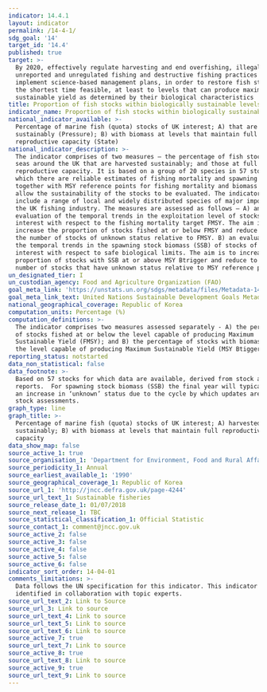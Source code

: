 ```yaml
---
indicator: 14.4.1
layout: indicator
permalink: /14-4-1/
sdg_goal: '14'
target_id: '14.4'
published: true
target: >-
  By 2020, effectively regulate harvesting and end overfishing, illegal,
  unreported and unregulated fishing and destructive fishing practices and
  implement science-based management plans, in order to restore fish stocks in
  the shortest time feasible, at least to levels that can produce maximum
  sustainable yield as determined by their biological characteristics
title: Proportion of fish stocks within biologically sustainable levels
indicator_name: Proportion of fish stocks within biologically sustainable levels
national_indicator_available: >-
  Percentage of marine fish (quota) stocks of UK interest; A) that are harvested
  sustainably (Pressure); B) with biomass at levels that maintain full
  reproductive capacity (State)
national_indicator_description: >-
  The indicator comprises of two measures – the percentage of fish stocks in
  seas around the UK that are harvested sustainably; and those at full
  reproductive capacity. It is based on a group of 20 species in 57 stocks for
  which there are reliable estimates of fishing mortality and spawning biomass,
  together with MSY reference points for fishing mortality and biomass that
  allow the sustainability of the stocks to be evaluated. The indicator stocks
  include a range of local and widely distributed species of major importance to
  the UK fishing industry. The measures are assessed as follows – A) an
  evaluation of the temporal trends in the exploitation level of stocks of UK
  interest with respect to the fishing mortality target FMSY. The aim is to
  increase the proportion of stocks fished at or below FMSY and reduce to zero
  the number of stocks of unknown status relative to FMSY. B) an evaluation of
  the temporal trends in the spawning stock biomass (SSB) of stocks of UK
  interest with respect to safe biological limits. The aim is to increase the
  proportion of stocks with SSB at or above MSY Btrigger and reduce to zero the
  number of stocks that have unknown status relative to MSY reference points.
un_designated_tier: I
un_custodian_agency: Food and Agriculture Organization (FAO)
goal_meta_link: 'https://unstats.un.org/sdgs/metadata/files/Metadata-14-04-01.pdf'
goal_meta_link_text: United Nations Sustainable Development Goals Metadata (PDF 370 KB)
national_geographical_coverage: Republic of Korea
computation_units: Percentage (%)
computation_definitions: >-
  The indicator comprises two measures assessed separately - A) the percentage
  of stocks fished at or below the level capable of producing Maximum
  Sustainable Yield (FMSY); and B) the percentage of stocks with biomass above
  the level capable of producing Maximum Sustainable Yield (MSY Btigger).
reporting_status: notstarted
data_non_statistical: false
data_footnote: >-
  Based on 57 stocks for which data are available, derived from stock assessment
  reports.  For spawning stock biomass (SSB) the final year will typically show
  an increase in ‘unknown’ status due to the cycle by which updates are made to
  stock assessments.
graph_type: line
graph_title: >-
  Percentage of marine fish (quota) stocks of UK interest; A) harvested
  sustainably; B) with biomass at levels that maintain full reproductive
  capacity
data_show_map: false
source_active_1: true
source_organisation_1: 'Department for Environment, Food and Rural Affairs (DEFRA)'
source_periodicity_1: Annual
source_earliest_available_1: '1990'
source_geographical_coverage_1: Republic of Korea
source_url_1: 'http://jncc.defra.gov.uk/page-4244'
source_url_text_1: Sustainable fisheries
source_release_date_1: 01/07/2018
source_next_release_1: TBC
source_statistical_classification_1: Official Statistic
source_contact_1: comment@jncc.gov.uk
source_active_2: false
source_active_3: false
source_active_4: false
source_active_5: false
source_active_6: false
indicator_sort_order: 14-04-01
comments_limitations: >-
  Data follows the UN specification for this indicator. This indicator has been
  identified in collaboration with topic experts.
source_url_text_2: Link to Source
source_url_3: Link to source
source_url_text_4: Link to source
source_url_text_5: Link to source
source_url_text_6: Link to source
source_active_7: true
source_url_text_7: Link to source
source_active_8: true
source_url_text_8: Link to source
source_active_9: true
source_url_text_9: Link to source
---
```

